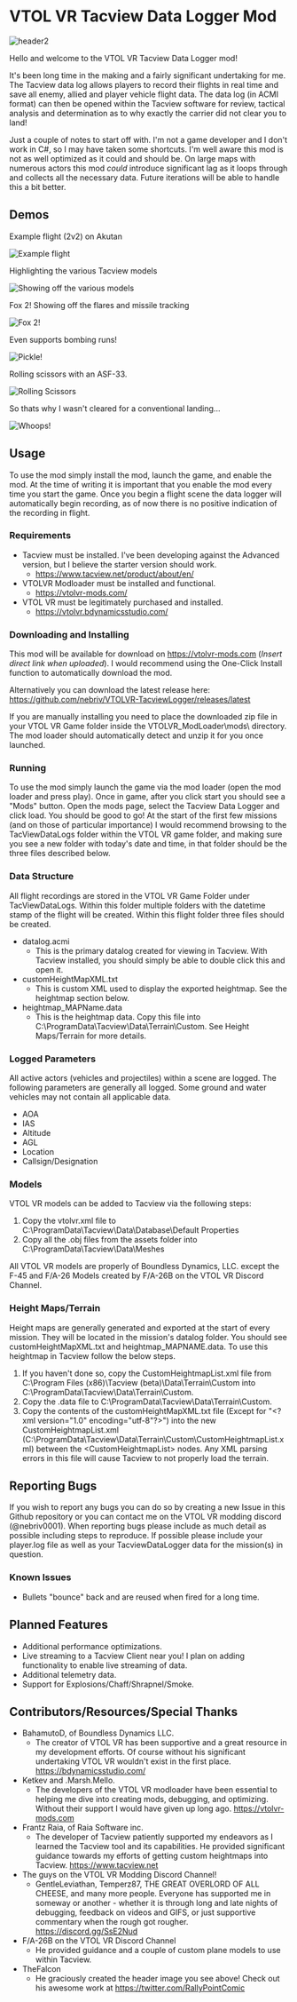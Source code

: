 # VTOL VR Tacview Data Logger Mod

![header2](https://user-images.githubusercontent.com/1825214/85210315-da335c80-b30c-11ea-9200-7704414ddb69.png)

Hello and welcome to the VTOL VR Tacview Data Logger mod! 

It's been long time in the making and a fairly significant undertaking for me. The Tacview data log allows players to record their flights in real time and save all enemy, allied and player vehicle flight data. The data log (in ACMI format) can then be opened within the Tacview software for review, tactical analysis and determination as to why exactly the carrier did not clear you to land!

Just a couple of notes to start off with. I'm not a game developer and I don't work in C#, so I may have taken some shortcuts. I'm well aware this mod is not as well optimized as it could and should be. On large maps with numerous actors this mod *could* introduce significant lag as it loops through and collects all the necessary data. Future iterations will be able to handle this a bit better.

## Demos
Example flight (2v2) on Akutan

![Example flight](https://user-images.githubusercontent.com/1825214/85156214-c06c1980-b227-11ea-9710-9b2cab264ade.gif)

Highlighting the various Tacview models

![Showing off the various models](https://user-images.githubusercontent.com/1825214/85156218-c2ce7380-b227-11ea-9aa5-ab78476b107c.gif)

Fox 2! Showing off the flares and missile tracking

![Fox 2!](https://user-images.githubusercontent.com/1825214/85156223-c4983700-b227-11ea-8e3b-a08a981648e5.gif)

Even supports bombing runs!

![Pickle!](https://user-images.githubusercontent.com/1825214/85156234-c6fa9100-b227-11ea-8c45-c8f251bc1cea.gif)

Rolling scissors with an ASF-33.

![Rolling Scissors](https://user-images.githubusercontent.com/1825214/85156236-c82bbe00-b227-11ea-9151-bc2eb9adeeda.gif)


So thats why I wasn't cleared for a conventional landing...

![Whoops!](https://user-images.githubusercontent.com/1825214/85156242-c95ceb00-b227-11ea-8a1f-5f71c2ea0de1.gif)


## Usage
To use the mod simply install the mod, launch the game, and enable the mod. At the time of writing it is important that you enable the mod every time you start the game. Once you begin a flight scene the data logger will automatically begin recording, as of now there is no positive indication of the recording in flight.

### Requirements
- Tacview must be installed. I've been developing against the Advanced version, but I believe the starter version should work.
	 - https://www.tacview.net/product/about/en/
- VTOLVR Modloader must be installed and functional.
	 - https://vtolvr-mods.com/
- VTOL VR must be legitimately purchased and installed.
 	 - https://vtolvr.bdynamicsstudio.com/
	 
### Downloading and Installing
This mod will be available for download on https://vtolvr-mods.com (*Insert direct link when uploaded*). I would recommend using the One-Click Install function to automatically download the mod.

Alternatively you can download the latest release here:
https://github.com/nebriv/VTOLVR-TacviewLogger/releases/latest

If you are manually installing you need to place the downloaded zip file in your VTOL VR Game folder inside the VTOLVR_ModLoader\mods\ directory. The mod loader should automatically detect and unzip it for you once launched.

### Running
To use the mod simply launch the game via the mod loader (open the mod loader and press play). Once in game, after you click start you should see a "Mods" button. Open the mods page, select the Tacview Data Logger and click load. You should be good to go! At the start of the first few missions (and on those of particular importance) I would recommend browsing to the TacViewDataLogs folder within the VTOL VR game folder, and making sure you see a new folder with today's date and time, in that folder should be the three files described below.

### Data Structure

All flight recordings are stored in the VTOL VR Game Folder under TacViewDataLogs. Within this folder multiple folders with the datetime stamp of the flight will be created. Within this flight folder three files should be created.
 - datalog.acmi
	 - This is the primary datalog created for viewing in Tacview. With Tacview installed, you should simply be able to double click this and open it.
 - customHeightMapXML.txt
	 - This is custom XML used to display the exported heightmap. See the heightmap section below.
 - heightmap_MAPName.data
	 - This is the heightmap data. Copy this file into C:\ProgramData\Tacview\Data\Terrain\Custom\. See Height Maps/Terrain for more details.

### Logged Parameters
All active actors (vehicles and projectiles) within a scene are logged.
The following parameters are generally all logged. Some ground and water vehicles may not contain all applicable data.
 - AOA
 - IAS
 - Altitude
 - AGL
 - Location
 - Callsign/Designation

### Models
VTOL VR models can be added to Tacview via the following steps:
 1. Copy the vtolvr.xml file to C:\ProgramData\Tacview\Data\Database\Default Properties
 2. Copy all the .obj files from the assets folder into C:\ProgramData\Tacview\Data\Meshes

All VTOL VR models are properly of Boundless Dynamics, LLC. except the F-45 and F/A-26 Models created by F/A-26B on the VTOL VR Discord Channel.

### Height Maps/Terrain
Height maps are generally generated and exported at the start of every mission. They will be located in the mission's datalog folder. You should see customHeightMapXML.txt and heightmap_MAPNAME.data. To use this heightmap in Tacview follow the below steps.
 1. If you haven't done so, copy the CustomHeightmapList.xml file from C:\Program Files (x86)\Tacview (beta)\Data\Terrain\Custom into C:\ProgramData\Tacview\Data\Terrain\Custom.
 2. Copy the .data file to C:\ProgramData\Tacview\Data\Terrain\Custom.
 3. Copy the contents of the customHeightMapXML.txt file (Except for "\<?xml version="1.0" encoding="utf-8"?\>") into the new CustomHeightmapList.xml (C:\ProgramData\Tacview\Data\Terrain\Custom\CustomHeightmapList.xml) between the \<CustomHeightmapList\> nodes. Any XML parsing errors in this file will cause Tacview to not properly load the terrain. 

## Reporting Bugs
If you wish to report any bugs you can do so by creating a new Issue in this Github repository or you can contact me on the VTOL VR modding discord (@nebriv0001). When reporting bugs please include as much detail as possible including steps to reproduce. If possible please include your player.log file as well as your TacviewDataLogger data for the mission(s) in question.

### Known Issues
- Bullets "bounce" back and are reused when fired for a long time.

## Planned Features
- Additional performance optimizations. 
- Live streaming to a Tacview Client near you! I plan on adding functionality to enable live streaming of data.
- Additional telemetry data.
- Support for Explosions/Chaff/Shrapnel/Smoke.

## Contributors/Resources/Special Thanks

 - BahamutoD, of Boundless Dynamics LLC.
	 - The creator of VTOL VR has been supportive and a great resource in my development efforts. Of course without his significant undertaking VTOL VR wouldn't exist in the first place.
	 https://bdynamicsstudio.com/
 - Ketkev and .Marsh.Mello.
	 - The developers of the VTOL VR modloader have been essential to helping me dive into creating mods, debugging, and optimizing. Without their support I would have given up long ago.
	 https://vtolvr-mods.com
 -  Frantz Raia, of Raia Software inc.
	 - The developer of Tacview patiently supported my endeavors as I learned the Tacview tool and its capabilities. He provided significant guidance towards my efforts of getting custom heightmaps into Tacview.
	 https://www.tacview.net
 - The guys on the VTOL VR Modding Discord Channel!
	 - GentleLeviathan, Temperz87,  THE GREAT OVERLORD OF ALL CHEESE, and many more people. Everyone has supported me in someway or another - whether it is through long and late nights of debugging, feedback on videos and GIFS, or just supportive commentary when the rough got rougher.
	 https://discord.gg/SsE2Nud
 - F/A-26B on the VTOL VR Discord Channel
	 - He provided guidance and a couple of custom plane models to use within Tacview.
 - TheFalcon
 	 - He graciously created the header image you see above! Check out his awesome work at https://twitter.com/RallyPointComic


